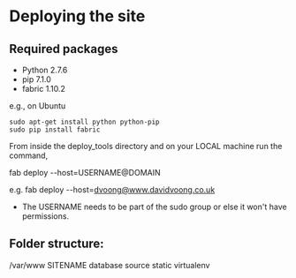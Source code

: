 Deploying the site
====================

## Required packages

* Python 2.7.6
* pip 7.1.0
* fabric 1.10.2

e.g., on Ubuntu

    sudo apt-get install python python-pip
    sudo pip install fabric

From inside the deploy_tools directory and on your LOCAL machine run the command,

fab deploy --host=USERNAME@DOMAIN

e.g. fab deploy --host=dvoong@www.davidvoong.co.uk

* The USERNAME needs to be part of the sudo group or else it won't have permissions.

## Folder structure:

/var/www
   SITENAME
      database
      source
      static
      virtualenv
